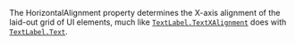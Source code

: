 The HorizontalAlignment property determines the X-axis alignment of the
laid-out grid of UI elements, much like [`TextLabel.TextXAlignment`](https://create.roblox.com/docs/reference/engine/classes/TextLabel#TextXAlignment)
does with [`TextLabel.Text`](https://create.roblox.com/docs/reference/engine/classes/TextLabel#Text).